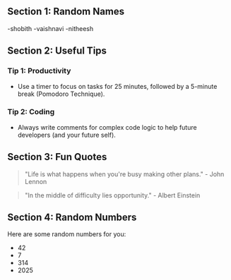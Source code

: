 
## Section 1: Random Names
-shobith
-vaishnavi
-nitheesh


## Section 2: Useful Tips
### Tip 1: Productivity
- Use a timer to focus on tasks for 25 minutes, followed by a 5-minute break (Pomodoro Technique).

### Tip 2: Coding
- Always write comments for complex code logic to help future developers (and your future self).

## Section 3: Fun Quotes
> "Life is what happens when you're busy making other plans." - John Lennon

> "In the middle of difficulty lies opportunity." - Albert Einstein

## Section 4: Random Numbers
Here are some random numbers for you:
- 42
- 7
- 314
- 2025
